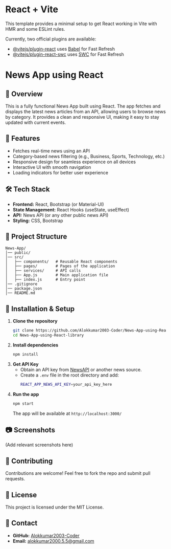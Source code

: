 # React + Vite

This template provides a minimal setup to get React working in Vite with HMR and some ESLint rules.

Currently, two official plugins are available:

- [@vitejs/plugin-react](https://github.com/vitejs/vite-plugin-react/blob/main/packages/plugin-react/README.md) uses [Babel](https://babeljs.io/) for Fast Refresh
- [@vitejs/plugin-react-swc](https://github.com/vitejs/vite-plugin-react-swc) uses [SWC](https://swc.rs/) for Fast Refresh


# News App using React

## 📌 Overview
This is a fully functional News App built using React. The app fetches and displays the latest news articles from an API, allowing users to browse news by category. It provides a clean and responsive UI, making it easy to stay updated with current events.

## 🚀 Features
- Fetches real-time news using an API
- Category-based news filtering (e.g., Business, Sports, Technology, etc.)
- Responsive design for seamless experience on all devices
- Interactive UI with smooth navigation
- Loading indicators for better user experience

## 🛠️ Tech Stack
- **Frontend:** React, Bootstrap (or Material-UI)
- **State Management:** React Hooks (useState, useEffect)
- **API:** News API (or any other public news API)
- **Styling:** CSS, Bootstrap

## 📂 Project Structure
```
News-App/
│── public/
│── src/
│   ├── components/   # Reusable React components
│   ├── pages/        # Pages of the application
│   ├── services/     # API calls
│   ├── App.js        # Main application file
│   ├── index.js      # Entry point
│── .gitignore
│── package.json
│── README.md
```

## 🔧 Installation & Setup
1. **Clone the repository**
   ```sh
   git clone https://github.com/Alokkumar2003-Coder/News-App-using-React-library.git
   cd News-App-using-React-library
   ```
2. **Install dependencies**
   ```sh
   npm install
   ```
3. **Get API Key**
   - Obtain an API key from [NewsAPI](https://newsapi.org/) or another news source.
   - Create a `.env` file in the root directory and add:
     ```sh
     REACT_APP_NEWS_API_KEY=your_api_key_here
     ```
4. **Run the app**
   ```sh
   npm start
   ```
   The app will be available at `http://localhost:3000/`

## 📷 Screenshots
(Add relevant screenshots here)

## 🤝 Contributing
Contributions are welcome! Feel free to fork the repo and submit pull requests.

## 📜 License
This project is licensed under the MIT License.

## 📩 Contact
- **GitHub:** [Alokkumar2003-Coder](https://github.com/Alokkumar2003-Coder)
- **Email:** alokkumar2000.5.5@gmail.com


